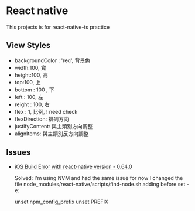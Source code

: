 # React native 

This projects is for react-native-ts practice

## View Styles

- backgroundColor : 'red',  背景色
- width:100, 寬
- height:100, 高
- top:100, 上
- bottom : 100 , 下
- left : 100, 左
- reight : 100, 右
- flex : 1, 比例, ! need check
- flexDirection:  排列方向
- justifyContent: 與主類別方向調整
- alignItems: 與主類別反方向調整


## Issues

- [iOS Build Error with react-native version - 0.64.0](https://github.com/facebook/react-native/issues/31259)

  Solved: I'm using NVM and had the same issue for now I changed the file node_modules/react-native/scripts/find-node.sh adding before set -e:

   
    unset npm_config_prefix
    unset PREFIX